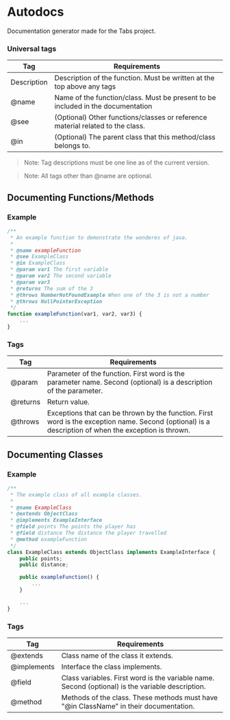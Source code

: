 # Autodocs

Documentation generator made for the Tabs project.

### Universal tags

| Tag | Requirements   |
| --- | --- |
| Description | Description of the function. Must be written at the top above any tags
| @name | Name of the function/class. Must be present to be included in the documentation |
| @see | (Optional) Other functions/classes or reference material related to the class. |
| @in | (Optional) The parent class that this method/class belongs to. |

> Note: Tag descriptions must be one line as of the current version.

> Note: All tags other than @name are optional.

## Documenting Functions/Methods

### Example
```typescript
/**
 * An example function to demonstrate the wonderes of java.
 * 
 * @name exampleFunction
 * @see ExampleClass
 * @in ExampleClass
 * @param var1 The first variable
 * @param var2 The second variable
 * @param var3
 * @returns The sum of the 3
 * @throws NumberNotFoundExample When one of the 3 is not a number
 * @throws NullPointerException
 */
function exampleFunction(var1, var2, var3) {
    ...
}
```

### Tags

| Tag | Requirements   |
| --- | --- |
| @param | Parameter of the function. First word is the parameter name. Second (optional) is a description of the parameter. |
| @returns | Return value. |
| @throws | Exceptions that can be thrown by the function. First word is the exception name. Second (optional) is a description of when the exception is thrown. |


## Documenting Classes

### Example

```typescript
/**
 * The example class of all example classes.
 * 
 * @name ExampleClass
 * @extends ObjectClass
 * @implements ExampleInterface
 * @field points The points the player has
 * @field distance The distance the player travelled
 * @method exampleFunction
 */
class ExampleClass extends ObjectClass implements ExampleInterface {
    public points;
    public distance;

    public exampleFunction() {
        ...
    }

    ...
}
```

### Tags

| Tag | Requirements   |
| --- | --- |
| @extends | Class name of the class it extends. |
| @implements | Interface the class implements. |
| @field | Class variables. First word is the variable name. Second (optional) is the variable description. |
| @method | Methods of the class. These methods must have "@in ClassName" in their documentation. |




